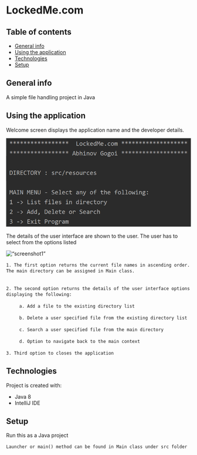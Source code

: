 # LockedMe.com

## Table of contents
* [General info](#general-info)
* [Using the application](#using-the-application)
* [Technologies](#technologies)
* [Setup](#setup)

## General info
A simple file handling project in Java

## Using the application
Welcome screen displays the application name and the developer details.

<img width="964" alt="java 8 and prio java 8  array review example" src="https://github.com/abhinov-gogoi/AbhinovGogoi_Phase1_VirendraSharma/blob/main/src/images/screenshot1.png">

The details of the user interface are shown to the user. The user has to select from the options listed 

<img width=“964” alt=“screenshot1” src=“https://github.com/abhinov-gogoi/AbhinovGogoi_Phase1_VirendraSharma/blob/main/src/images/screenshot1.png”>


 
    1. The first option returns the current file names in ascending order. The main directory can be assigned in Main class.
  

    2. The second option returns the details of the user interface options displaying the following:

         a. Add a file to the existing directory list

         b. Delete a user specified file from the existing directory list

         c. Search a user specified file from the main directory

         d. Option to navigate back to the main context

    3. Third option to closes the application
	
## Technologies
Project is created with:
* Java 8
* IntelliJ IDE

	
## Setup
Run this as a Java project

```
Launcher or main() method can be found in Main class under src folder
```
